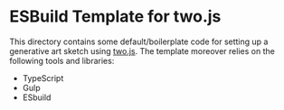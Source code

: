 # ESBuild Template for two.js

This directory contains some default/boilerplate code for setting up a
generative art sketch using [two.js](https://two.js.org/). The template moreover relies on the following tools and libraries:

- TypeScript
- Gulp
- ESbuild
